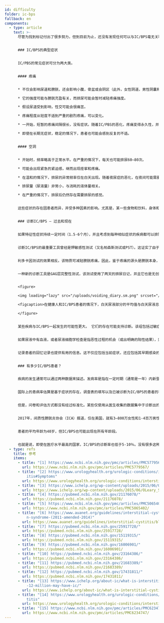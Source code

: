 ```yaml
---
id: difficulty
folder: ic-bps
fallback: en
components:
  - type: article
    text: >-
      尽管为找到标记付出了很多努力，但到目前为止，还没有发现任何可以与IC/BPS毫无关联的东西。毫无疑问，IC/BPS也没有明显的变化，因此，使用最知名的成像方法本身也无法提供精确的诊断。健康膀胱和破裂膀胱的图像可能是相同的。还有，GAG层的不足也可以指其它疾病。排除恶性过程和感染是必要的，但存在任何其它疾病的话也不能排除IC/PBS。因此，IC/PBS有时只能在成功治疗易于识别的重合条件后才可以诊断。


      ### IC/BPS的典型症状


      IC/PBS的常见症状可分为两大类。


      #### 疼痛


      * 不仅会影响尿道和膀胱，还会影响小腹，骨盆或会阴区（此外，女性阴道，男性阴囊和阴茎也受到影响）。

      * 它的强度可能与膀胱充盈有关，而排尿可能会暂时减轻疼痛强度。

      * 假设尿道受到影响，性交可能会很痛苦。

      * 疼痛程度从轻度不适到严重的剧烈疼痛，可以变化。

      * 一开始，短暂的疼痛间隔很长，没有症状。随着IC/PBS的恶化，疼痛变得永久性，并且疼痛可能与排尿没有任何关系。

      * 即使在长期无症状，稳定的情况下，患者也可能会感到反复的不适。


      #### 空洞


      * 开始时，频率略高于正常水平。在严重的情况下，每天也可能排尿60–80次。

      * 可能会出现紧急的紧迫感，继而出现痉挛和疼痛。

      * 在温和的情况下，排尿的异常频率仅在白天出现。随着夜尿症的恶化，在夜间可能需要排尿几次。

      * 排尿量（尿液量）非常小，与消耗的液体量相关。

      * 在严重的情况下，排尿后仍然存在需要排尿的感觉。


      这些症状的存在因患者而异，并受多种因素的影响。尤其是，某一些食物和饮料，身体和/或精神压力，消化系统疾病，泌尿系统感染（UTI）和（在女性中）月经周期（排卵后症状通常会恶化）。


      ### 诊断IC/BPS – 过去和现在


      如果特征性症状持续一定时间（1.5-6个月），并且考虑到每种相似症状的疾病都可以排除，那么大多数泌尿科医生将其定义为IC/BPS。填写问卷可以识别症状的存在； O’Leary-Sant症状指数是最常用的指数之一。[3] 但是，因为没有任何实验室测试或任何其它类型的测试能够明确地确认IC/BPS，所以永远无法100％地确定病情。幸运的是，不仅有少量补充检查可用于完善诊断，而且近年来该领域的医学实践也得到了显着改善。


      诊断IC/BPS的最重要工具曾经是钾敏感性测试（又名帕森斯测试或PST）。这证实了由于氯化钾注入膀胱所产生的疼痛，GAG层不足。[4]（在健康的GAG层的情况下，没有观察到明显的疼痛）。但是，考虑到患者由于溶液本身而造成了严重的疼痛，因此该工具不仅不必要地侵入性，还令人不快。帕森斯测试也未提供定量分析的信息。在此敏感性测试的最新版本（改进的帕森斯测试）中，将膀胱充满稀释的氯化钾溶液以确定其最大容量，然后用生理盐溶液重复相同的过程。这两个值的比例是指膀胱壁对尿液浓度的敏感性。尽管修改后的帕森斯测试也可以用于定量测量，但它同样侵入性，费时，并且其准确性不高于原始版本。由于这些问题，最近的指南中均不建议进行这两种测试。[5],[6]


      利多卡因测试的效果相反。该物质可减轻膀胱疼痛，因此，鉴于疼痛的源头是膀胱本身，在IC/BPS的情况下，滴注的利多卡因可减轻症状。[7] 该工具肯定比钾敏感性测试更舒适，但是侵入性测试，也无法进行定量分析。


      一种新的诊断工具是GAG层完整性测试，该测试使用了两天的排尿日记，并且它也是无创且无痛的。该测试基于以下事实：为了观察尿液浓度与膀胱容量之间的相关性，无需滴注任何东西。 溶解盐的溶液已经存在— 以尿液本身的形式存在。尿液物质（包括盐分）的浓度取决于所消耗的液体量。可以在患者消耗尽可能少的液体的一天中测量每个空洞的尿液量，然后在患者消耗尽可能多的液体的第二天可以进行相同的操作。如果膀胱壁健康，则平均排尿量与消耗的液体摄之间没有相关性。在IC/BPS的早期阶段，较高的液体消耗会导致尿液含量，增加30-50％。随着疾病的进展，差异会增加到50-100％。 在严重的情况下，可以到达300–500％。因此，2天的《空洞日记》不仅可以指示受损的膀胱壁，而且还可以用数字描述受损的程度。因此，GAG层完整性测试也可以进行定量分析。


      <figure>

      <img loading="lazy" src="/uploads/voiding_diary.sm.png" srcset="/uploads/voiding_diary.png 2x, /uploads/voiding_diary.sm.png 1x" alt="voiding diary"/>

      <figcaption>在健康人和IC/BPS患者的情况下，白天尿液部分的平均值与白天尿液总量之间的相关性（见图）。</figcaption>

      </figure>


      某些疾病与IC/BPS一起发生的可能性更大。 它们的存在可能支持诊断。该组包括过敏症状，偏头痛，肠易激综合症，子宫内膜异位，外阴痛，慢性疲劳综合症，干燥综合征，恐慌症和许多其他疾病。[8]


      如果尿液中有血液，或者尿液细胞学检查是指恶性过程的机会（或出明确的阳性结果），则建议进行低压膀胱镜检查，或尽管进行了联合治疗，但患者的病情变得更糟，以检查是否存在膀胱癌或其它类似症状的疾病。仅当膀胱镜图像显示可能涉及恶性肿瘤的区域时，才进行膀胱粘膜活检。如果膀胱镜检查未引起对恶性肿瘤的怀疑，则应进行尿液细胞学检查，这是最敏感的非侵入性方法。


      记录患者的回忆记录也提供有用的信息。这不仅应包括当前症状，还应包括其早期感染的历史，其所遭受的其它疾病（主要集中于自身免疫性疾病和消化系统疾病），服用或以前服用过的药物和/或抗生素，患者的饮食习惯和其它生活方式特征以及症状与上述任何信息之间的相关性。


      ### 有多少IC/BPS患者？


      疾病的发生通常可以通过两种数据来描述。发病率是指在一定时期（通常是一年）内新登记的病例。患病率是指在特定时间点受该疾病影响的总人数。对于IC/BPS，虽然似乎是一生的状况，后一数据是相关的。


      国际上的患病率估算是基于症状的存在，调查表的填写以及已被诊断为IC/BPS的患者的有关数据。受IC/BPS影响的人数通常称为十万人口。


      但是，问卷和评估方式都没有经过标准化。某些仅使用从医生收集的数据集中于诊断出的IC/BPS病例的研究得出的患病率为45–197/100 000。[9]另一方面，通过电话进行的一项调查估计，受IC/BPS影响的男性为1 900–4 200/100 000，女性为2 750– 6 350 /100 000。后一组仅被诊断出了10％。[10],[11] 根据基于电子邮件的自我报告的另一项研究，取决于计算方式，IC/BPS可能影响258 - 13 114 /100 000人。[12]


      2017年，间质性膀胱炎协会（ICA）报道，仅在美国，就有3–800万女性和1-4百万男性受IC/BPS的影响。[13] 近年来，这一估计似乎已被许多相关论文和组织所接受。[14],[15] 考虑到两个值的平均值，2 400/100 000的患病率似乎是一个合理的计算。


      患者的平均年龄为40岁，但IC/BPS也可能出现在所有年龄段。


      也就是说，即使在医疗水平最高的国家，IC/BPS的诊断率也低于5-10％。没有很多这种严重性的疾病，其诊断率较低。
  - type: refs
    title: 参考
    items:
      - title: "[1] https://www.ncbi.nlm.nih.gov/pmc/articles/PMC5779567/"
        url: https://www.ncbi.nlm.nih.gov/pmc/articles/PMC5779567/
      - title: "[2] https://www.urologyhealth.org/urologic-conditions/interstitial-cyst\
          itis#Symptoms"
        url: https://www.urologyhealth.org/urologic-conditions/interstitial-cystitis#Symptoms
      - title: "[3] https://www.ichelp.org/wp-content/uploads/2015/06/OLeary_Sant.pdf"
        url: https://www.ichelp.org/wp-content/uploads/2015/06/OLeary_Sant.pdf
      - title: "[4] https://pubmed.ncbi.nlm.nih.gov/21176078/"
        url: https://pubmed.ncbi.nlm.nih.gov/21176078/
      - title: "[5] https://www.ncbi.nlm.nih.gov/pmc/articles/PMC5065402/"
        url: https://www.ncbi.nlm.nih.gov/pmc/articles/PMC5065402/
      - title: "[6] https://www.auanet.org/guidelines/interstitial-cystitis/bladder-pai\
          n-syndrome-(2011-amended-2014)"
        url: https://www.auanet.org/guidelines/interstitial-cystitis/bladder-pain-syndrome-(2011-amended-2014)
      - title: "[7] https://pubmed.ncbi.nlm.nih.gov/25917728/"
        url: https://pubmed.ncbi.nlm.nih.gov/25917728/
      - title: "[8] https://pubmed.ncbi.nlm.nih.gov/15119315/"
        url: https://pubmed.ncbi.nlm.nih.gov/15119315/
      - title: "[9] https://pubmed.ncbi.nlm.nih.gov/16006901/"
        url: https://pubmed.ncbi.nlm.nih.gov/16006901/
      - title: "[10] https://pubmed.ncbi.nlm.nih.gov/23164386/"
        url: https://pubmed.ncbi.nlm.nih.gov/23164386/
      - title: "[11] https://pubmed.ncbi.nlm.nih.gov/21683389/"
        url: https://pubmed.ncbi.nlm.nih.gov/21683389/
      - title: "[12] https://pubmed.ncbi.nlm.nih.gov/17431811/"
        url: https://pubmed.ncbi.nlm.nih.gov/17431811/
      - title: "[13] https://www.ichelp.org/about-ic/what-is-interstitial-cystitis/4-to\
          -12-million-may-have-ic/"
        url: https://www.ichelp.org/about-ic/what-is-interstitial-cystitis/4-to-12-million-may-have-ic/
      - title: "[14] https://www.urologyhealth.org/urologic-conditions/interstitial-cys\
          titis"
        url: https://www.urologyhealth.org/urologic-conditions/interstitial-cystitis
      - title: "[15] https://www.ncbi.nlm.nih.gov/pmc/articles/PMC6234747/"
        url: https://www.ncbi.nlm.nih.gov/pmc/articles/PMC6234747/
---
```

